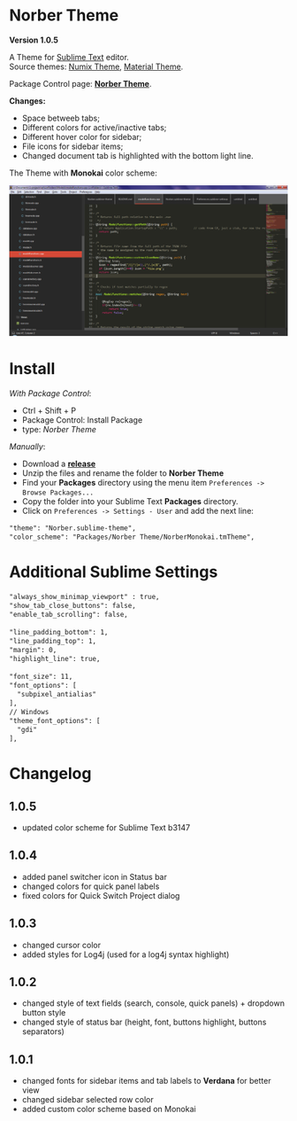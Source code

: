 
# Norber Theme

**Version 1.0.5**

A Theme for [Sublime Text](http://sublimetext.com) editor.  
Source themes: [Numix Theme](https://github.com/nauzethc/sublime-text-numix), [Material Theme](https://github.com/equinusocio/material-theme).

Package Control page: [**Norber Theme**](https://packagecontrol.io/packages/Norber%20Theme).

**Changes:**
- Space betweeb tabs;
- Different colors for active/inactive tabs;
- Different hover color for sidebar;
- File icons for sidebar items;
- Changed document tab is highlighted with the bottom light line.

The Theme with **Monokai** color scheme:

![Screenshot](images/norber_theme_1.png)


# Install
  
  *With Package Control*:
  
  - Ctrl + Shift + P
  - Package Control: Install Package
  - type: *Norber Theme*
  
  *Manually*:
  
  - Download a [**release**](https://github.com/mortalis13/Norber-Theme-Sublime/releases)
  - Unzip the files and rename the folder to **Norber Theme**
  - Find your **Packages** directory using the menu item `Preferences -> Browse Packages...`
  - Copy the folder into your Sublime Text **Packages** directory.
  - Click on `Preferences -> Settings - User` and add the next line:
  
```
"theme": "Norber.sublime-theme",
"color_scheme": "Packages/Norber Theme/NorberMonokai.tmTheme",
```

# Additional Sublime Settings

```
"always_show_minimap_viewport" : true,
"show_tab_close_buttons": false,
"enable_tab_scrolling": false,

"line_padding_bottom": 1,
"line_padding_top": 1,
"margin": 0,
"highlight_line": true,

"font_size": 11,
"font_options": [
  "subpixel_antialias"
],
// Windows
"theme_font_options": [
  "gdi"
],
```

# Changelog

## 1.0.5

- updated color scheme for Sublime Text b3147

## 1.0.4

- added panel switcher icon in Status bar
- changed colors for quick panel labels
- fixed colors for Quick Switch Project dialog

## 1.0.3

- changed cursor color
- added styles for Log4j (used for a log4j syntax highlight)

## 1.0.2

- changed style of text fields (search, console, quick panels) + dropdown button style
- changed style of status bar (height, font, buttons highlight, buttons separators)

## 1.0.1

- changed fonts for sidebar items and tab labels to **Verdana** for better view
- changed sidebar selected row color
- added custom color scheme based on Monokai

